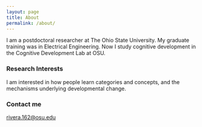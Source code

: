 ```yaml
---
layout: page
title: About
permalink: /about/
---
```


I am a postdoctoral researcher at The Ohio State University.  My graduate training was in Electrical Engineering.  Now I study cognitive development in the Cognitive Development Lab at OSU.  

### Research Interests

I am interested in how people learn categories and concepts, and the mechanisms underlying developmental change.

### Contact me

[rivera.162@osu.edu](mailto:rivera.162@osu.edu)